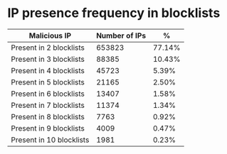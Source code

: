 # IP presence frequency in blocklists
| Malicious IP | Number of IPs | % |
|----|----|----|
| Present in 2 blocklists | 653823 | 77.14% |
| Present in 3 blocklists | 88385 | 10.43% |
| Present in 4 blocklists | 45723 | 5.39% |
| Present in 5 blocklists | 21165 | 2.50% |
| Present in 6 blocklists | 13407 | 1.58% |
| Present in 7 blocklists | 11374 | 1.34% |
| Present in 8 blocklists | 7763 | 0.92% |
| Present in 9 blocklists | 4009 | 0.47% |
| Present in 10 blocklists | 1981 | 0.23% |
